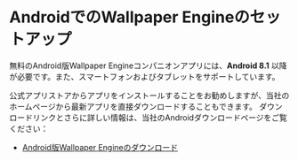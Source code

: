 # AndroidでのWallpaper Engineのセットアップ

無料のAndroid版Wallpaper Engineコンパニオンアプリには、**Android 8.1** 以降が必要です。また、スマートフォンおよびタブレットをサポートしています。

公式アプリストアからアプリをインストールすることをお勧めしますが、当社のホームページから最新アプリを直接ダウンロードすることもできます。 ダウンロードリンクとさらに詳しい情報は、当社のAndroidダウンロードページをご覧ください：

* [Android版Wallpaper Engineのダウンロード](https://www.wallpaperengine.io/android/)

